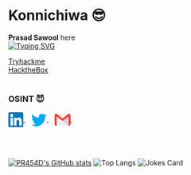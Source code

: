 <h1 align="left"> Konnichiwa 😎 </h1>

<div class="intro">
  <span>
    <b>Prasad Sawool</b>
  </span> here
</div

[![Typing SVG](https://readme-typing-svg.herokuapp.com/?lines=Self+taught+software+developer;Cyber+security+enthusiast)](https://git.io/typing-svg)


[Tryhackme](https://tryhackme.com/p/Shiva)<br>
[HacktheBox](https://app.hackthebox.com/profile/945242)<br>
<br>
### OSINT 😈

<p align="left">
<a href="https://linkedin.com/in/prasadsawool/" >
  <img align="center" alt="| Linkedin" width="30px" src="https://github.com/SatYu26/SatYu26/blob/master/Assets/Linkedin.svg" />
</a> &nbsp;&nbsp;
<a href="https://teitter.com/pr_454_d">
  <img align="center" alt=" | Twitter" width="31px" src="https://github.com/SatYu26/SatYu26/blob/master/Assets/Twitter.svg" />
</a> &nbsp;&nbsp;
<a href="mailto:thc.prasads@gmail.com">
  <img align="center" alt="| Gmail" width="32px" src="https://github.com/SatYu26/SatYu26/blob/master/Assets/Gmail.svg" />
</a> &nbsp;&nbsp;
<!-- <a href="https://">
<img align="center" alt=" | Blog" width="30px" src="https://github.com/SatYu26/SatYu26/blob/master/Assets/www.svg" />
</a> -->
<p>


<br>
<!--
My Projects:<br> 
 Chat Anonymously with friends: [Live](https://network-webapplication.herokuapp.com/)<br>
 -->
<!--  GROUP CHAT APPLICATION: [Live](https://friends-grp.herokuapp.com/index.html)<br> -->

<!-- My Hacking Notes: [Live](https://www.notion.so/Ethical-hacking-and-Penetration-testing-4f32229f0c6f4911beae68b1a758ebf6)<br> -->



 
<!-- BLOG-POST-LIST:START --><br>
<!-- RECENT BLOG POST:<br>

[Medium](https://medium.com/@7h3F4lc0n)<br>

[Blogger](https://fallc0n.blogspot.com/)<br>

https://fallc0n.blogspot.com/2022/01/how-to-access-kali-or-remote-machine.html<br>
https://telegra.ph/Easily-expose-your-localhost-on-the-Internet-03-26<br>
https://telegra.ph/Try-Again-Later-on-Instagram-Reasons-why-you-see-this-error-03-26<br>
https://telegra.ph/Symmetric--Asymmetric-Encryption-Whats-The-Difference-02-23<br>
https://telegra.ph/How-To-Surf-Safely-On-Public-WiFi-02-23<br>
https://telegra.ph/Common-Types-Of-Trojan-Malware-02-23<br>
-->
<!-- BLOG-POST-LIST:END -->



<!--
```python
from world import love

class HumanBeing:

    def __init__(self):
        self.name = "Rahul thakur"
        self.username = ["Rahul-Thakur7", "_TheFalcon_"]
        self.pronouns = ["He", "Him"]
        self.role = "Cybersecurity Enthusiast"
        self.code = ["Python", "Javascript", "HTML", "CSS", "Bash", "Go"]
        
        self.askMeAbout = ["Tech", "hacking", "actronomy", "ideas",]
        self.technologies = {
            "frontEnd" : ["HTML", "CSS"],
            "backEnd" : ["Nodejs", "expjs"],
            "databases" : ["mongoDB", "MySql", "Sql"],
            "misc" : ["heroku","netlify", "docker"],
            "Virtualization" : ["VMware", "Virtualbox"],
            "OS" : ["linux", "win10"],
            "tools" : ["sqlmap", "nmap", "wireshark", "and other open-source"]
            
            
        }
        self.learning_cybersec = {
            "learning_on" : ["THM", "HTB"]
          
            
        }
        
        self.currentFocus = "Learning Cybersecurity"
        self.funFact = "Fun fact: i like cats 🎴"

    def say_hi(self):
        print("Thanks for dropping by, hope you find some of my work interesting!!")

me = HumanBeing()
me.say_hi()
love.everyone()
```
-->


<!-- 
<p><img align="left" src="https://github-readme-stats.vercel.app/api/top-langs?username=rahul-thakur7&show_icons=true&locale=en&layout=compact" alt="rahul-thakur7" /></p> -->

<!-- <p>&nbsp;<img align="center" src="https://github-readme-stats.vercel.app/api?username=rahul-thakur7&show_icons=true&locale=en" alt="rahul-thakur7" /></p> -->
<!-- 
<p><img align="center" src="https://github-readme-streak-stats.herokuapp.com/?user=rahul-thakur7&" alt="rahul-thakur7" /></p> -->


<!--


-->
[![PR454D's GitHub stats](https://github-readme-stats.vercel.app/api?username=PR454D&layout=compact&count_private=true&theme=tokyonight)](https://github.com/anuraghazra/github-readme-stats)
![Top Langs](https://github-readme-stats.vercel.app/api/top-langs/?username=PR454D&hide=makefile,llvm,css&langs_count=6&layout=compact&theme=tokyonight&count_private=true) 
![Jokes Card](https://readme-jokes.vercel.app/api)

<!-- - 🔭 I’m currently working on [ThreeJs](https://threejs.org) based personal blog
- 🌱 I’m currently learning Data Analytics by Google
- 👯 I’m looking to collaborate on [](https://gitlab.com/pixeltee/nvim-init.lua)
- 🤔 I’m looking for help with 
- 💬 Hobbies - reading novels, chess
- 📫 How to reach me: [email](mailto:prasad.sawool@somaiya.edu)
-->
